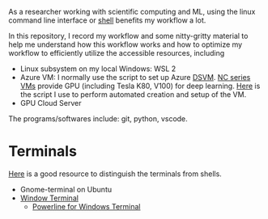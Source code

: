 As a researcher working with scientific computing and ML, using the linux command line interface or [shell](https://scicomp.aalto.fi/scicomp/shell/) benefits my workflow a lot.

In this repository, I record my workflow and some nitty-gritty material to help me understand how this workflow works and how to optimize my workflow to efficiently utilize the accessible resources, including
* Linux subsystem on my local Windows: WSL 2
* Azure VM: I normally use the script to set up Azure [DSVM](https://docs.microsoft.com/en-us/azure/machine-learning/data-science-virtual-machine/overview). [NC series VMs](https://azure.microsoft.com/en-au/pricing/details/virtual-machines/linux/) provide GPU (including Tesla K80, V100) for deep learning. [Here](https://github.com/xinzhel/machine_learning_on_linux/blob/master/AzureSpotDSVM.sh) is the script I use to perform automated creation and setup of the VM.
* GPU Cloud Server

The programs/softwares include: git, python, vscode.


# Terminals
[Here](https://www.hanselman.com/blog/whats-the-difference-between-a-console-a-terminal-and-a-shell) is a good resource to distinguish the terminals from shells.
* Gnome-terminal on Ubuntu 
* [Window Terminal](https://github.com/microsoft/terminal)
  *  [Powerline for Windows Terminal](https://docs.microsoft.com/en-us/windows/terminal/tutorials/powerline-setup)
  







